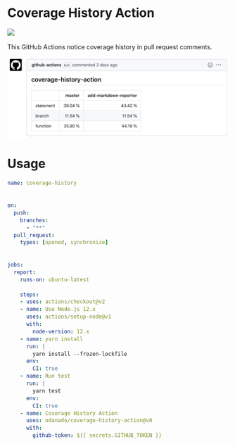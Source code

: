 # Coverage History Action

![](https://github.com/odanado/coverage-history-action/workflows/CI/badge.svg)

This GitHub Actions notice coverage history in pull request comments.

![](./images/sample.png)


# Usage
```yml
name: coverage-history


on:
  push:
    branches:
      - "**"
  pull_request:
    types: [opened, synchronize]


jobs:
  report:
    runs-on: ubuntu-latest

    steps:
    - uses: actions/checkout@v2
    - name: Use Node.js 12.x
      uses: actions/setup-node@v1
      with:
        node-version: 12.x
    - name: yarn install
      run: |
        yarn install --frozen-lockfile
      env:
        CI: true
    - name: Run test
      run: |
        yarn test
      env:
        CI: true
    - name: Coverage History Action
      uses: odanado/coverage-history-action@v0
      with:
        github-token: ${{ secrets.GITHUB_TOKEN }}
```